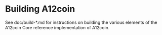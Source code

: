 Building A12coin
================

See doc/build-*.md for instructions on building the various
elements of the A12coin Core reference implementation of A12coin.
